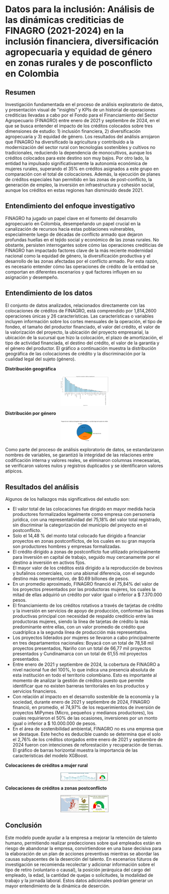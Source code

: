 # Datos para la inclusión: Análisis de las dinámicas crediticias de FINAGRO (2021-2024) en la inclusión financiera, diversificación agropecuaria y equidad de género en zonas rurales y de posconflicto en Colombia

## Resumen

Investigación fundamentada en el proceso de análisis exploratorio de datos, y presentación visual de "insights" y KPIs de un historial de operaciones crediticias llevadas a cabo por el Fondo para el Financiamiento del Sector Agropecuario (FINAGRO) entre enero de 2021 y septiembre de 2024, en el que se busca entender el impacto de los créditos colocados sobre tres dimensiones de estudio: 1) inclusión financiera, 2) diversificación agropecuaria y 3) equidad de género. Los resultados del análisis arrojaron que FINAGRO ha diversificado la agricultura y contribuido a la modernización del sector rural con tecnologías sostenibles y cultivos no tradicionales, reduciendo la dependencia de monocultivos, aunque los créditos colocados para este destino son muy bajos. Por otro lado, la  entidad ha impulsado significativamente la autonomía económica de mujeres rurales, superando el 35% en créditos asignados a este grupo en comparación con el total de colocaciones. Además, la ejecución de planes de créditos especiales han permitido en las zonas de post-conflicto, la generación de empleo, la inversión en infraestructura y cohesión social, aunque los créditos en estas regiones han disminuido desde 2021.

## Entendimiento del enfoque investigativo

FINAGRO ha jugado un papel clave en el fomento del desarrollo agropecuario en Colombia, desempeñando un papel crucial en la canalización de recursos hacia estas poblaciones vulnerables, especialmente luego de décadas de conflicto armado que dejaron profundas huellas en el tejido social y económico de las zonas rurales. No obstante, persisten interrogantes sobre cómo las operaciones crediticias de FINAGRO han impactado factores clave de la más reciente modernidad nacional como la equidad de género, la diversificación productiva y el desarrollo de las zonas afectadas por el conflicto armado. Por esta razón, es necesario entender cómo las operaciones de crédito de la entidad se comportan en diferentes escenarios y qué factores influyen en su asignación y desempeño.

## Entendimiento de los datos

El conjunto de datos analizados, relacionados directamente con las colocaciones de créditos de FINAGRO, está comprendido por 1,814,2600 operaciones únicas y 26 características. Las características o variables incluyen información sobre los cortes mensuales de la operación, el tipo de fondeo, el tamaño del productor financiado, el valor del crédito, el valor de la valorización del proyecto, la ubicación del proyecto empresarial, la ubicación de la sucursal que hizo la colocación, el plazo de amortización, el tipo de actividad financiada, el destino del crédito, el valor de la garantía y el género del productor.
El gráfico a continuación muestra la distribución geográfica de las colocaciones de crédito y la discriminación por la cualidad legal del sujeto (género).

**Distribución geográfica** 

<img src="assets/img/distribucion_creditos_geograficamente.png" alt="Distribución geográfica de los datos" style="display: block; margin: auto; max-width: 30%; height: auto;">


**Distribución por género**

<img src="assets/img/distribucion_creditos_genero.png" alt="Distribución por género de los datos" style="display: block; margin: auto; max-width: 30%; height: auto;">

Como parte del proceso de análisis exploratorio de datos, se estandarizaron nombres de variables, se garantizó la integridad de las relaciones entre codificación interna y valores reales, se eliminaron columnas innecesarias, se verificaron valores nulos y registros duplicados y se identificaron valores atípicos.

## Resultados del análisis

Algunos de los hallazgos más significativos del estudio son:
- El valor total de las colocaciones fue dirigido en mayor medida hacia productores formalizados legalmente como empresa con personería jurídica, con una representatividad del 75,18% del valor total registrado, sin discriminar la categorización del municipio del proyecto en el postconflicto.
- Solo el 14,48 % del monto total colocado fue dirigido a financiar proyectos en zonas postconflictos, de los cuales en su gran mayoría son productores hombres y empresas formalizadas.
- El crédito dirigido a zonas de postconflicto fue utilizado principalmente para Inversión en capital de trabajo, seguido muy cercanamente por el destino a inversión en activos fijos.
- El mayor valor de los créditos está dirigido a la reproducción de bovinos y bufalinos comerciales, con una abismal diferencia, con el segundo destino más representativo, de $0.69 billones de pesos.
- En un promedio aproximado, FINAGRO financió el 75,84% del valor de los proyectos presentados por las productoras mujeres, los cuales la mitad de ellas adquirió un crédito por valor igual o inferior a $ 7.370.000 pesos.
- El financiamiento de los créditos rotativos a través de tarjetas de crédito y la inversión en servicios de apoyo de producción, conforman las líneas productivas principal con necesidad de respaldo crediticio entre las productoras mujeres, siendo la línea de tarjetas de crédito la más predominante entre ellas, con un valor promedio de crédito que cuadriplica a la segunda línea de producción más representativa.
- Los proyectos liderados por mujeres se llevaron a cabo principalmente en tres departamentos nacionales: Boyacá con un total de 78,58 mil proyectos presentados,  Nariño con un total de 66,77 mil proyectos presentados y Cundinamarca con un total de 61,55 mil proyectos presentados.
- Entre enero de 2021 y septiembre de 2024, la cobertura de FINAGRO a nivel nacional fue del 100%, lo que indica una presencia absoluta de esta institución en todo el territorio colombiano. Esto es importante al momento de analizar la gestión de créditos puesto que permite identificar que no existen barreras territoriales en los productos y servicios financieros.
- Con relación al impacto en el desarrollo sostenible de la economía y la sociedad, durante enero de 2021 y septiembre de 2024, FINAGRO financió, en promedio, el 74,97% de los requerimientos de inversión de proyectos MiPymes (Micro, pequeños y medianos productores), los cuales requirieron el 50% de las ocasiones, inversiones por un monto igual o inferior a $ 10.000.000 de pesos.
- En el área de sostenibilidad ambiental, FINAGRO no es una empresa que se destaque. Este hecho es deducible cuando se determina que el solo el 2,76% de los créditos otorgados entre enero de 2021 y septiembre de 2024 fueron con intenciones de reforestación y recuperación de tierras. 
El gráfico de barras horizontal muestra la importancia de las características del modelo XGBoost.

**Colocaciones de créditos a mujer rural** 

<img src="assets/img/grafico_mujer.png" alt="Distribución geográfica de los datos" style="display: block; margin: auto; max-width: 30%; height: auto;">


**Colocaciones de créditos a zonas postconflicto**

<img src="assets/img/grafico_postconflicto.png" alt="Distribución por género de los datos" style="display: block; margin: auto; max-width: 30%; height: auto;">

## Conclusión

Este modelo puede ayudar a la empresa a mejorar la retención de talento humano, permitiendo realizar predecciones sobre qué empleados están en riesgo de abandonar la empresa, convirtiendose en una base decisiva para la elaboración de un plan de acciones preventivas mientras se abordar las causas subyacentes de la deserción del talento. 
En escenarios fúturos de investigación se recomienda recolectar y adicionar información sobre el tipo de retiro (voluntario o causal), la posición jerárquica del cargo del empleado, la edad, la cantidad de quejas o solicitudes, la modalidad de trabajo y la jornada laboral. Estos datos adicionales podrían generar un mayor entendimiento de la dinámica de deserción.
